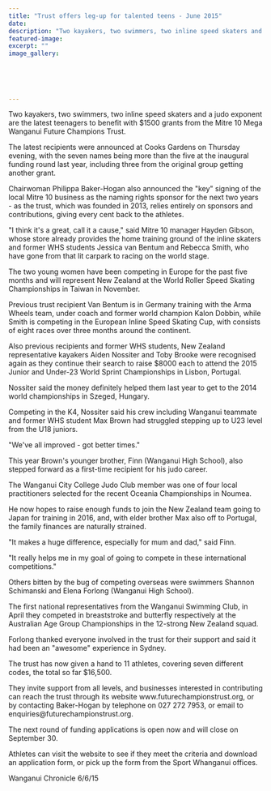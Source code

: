 ```yaml
---
title: "Trust offers leg-up for talented teens - June 2015"
date: 
description: "Two kayakers, two swimmers, two inline speed skaters and a judo exponent are the latest teenagers to benefit with $1500 grants from the Mitre 10 Mega Wanganui Future Champions Trust, Chronicle 6/6/15."
featured-image: 
excerpt: ""
image_gallery:
    
    
    
    
    
---
```


<p><span>Two kayakers, two swimmers, two inline speed skaters and a judo exponent are the latest teenagers to benefit with $1500 grants from the Mitre 10 Mega Wanganui Future Champions Trust.</span></p>
<p>The latest recipients were announced at Cooks Gardens on Thursday evening, with the seven names being more than the five at the inaugural funding round last year, including three from the original group getting another grant.</p>
<p>Chairwoman Philippa Baker-Hogan also announced the "key" signing of the local Mitre 10 business as the naming rights sponsor for the next two years - as the trust, which was founded in 2013, relies entirely on sponsors and contributions, giving every cent back to the athletes.</p>
<p>"I think it's a great, call it a cause," said Mitre 10 manager Hayden Gibson, whose store already provides the home training ground of the inline skaters and former WHS students Jessica van Bentum and Rebecca Smith, who have gone from that lit carpark to racing on the world stage.</p>
<p>The two young women have been competing in Europe for the past five months and will represent New Zealand at the World Roller Speed Skating Championships in Taiwan in November.</p>
<p>Previous trust recipient Van Bentum is in Germany training with the Arma Wheels team, under coach and former world champion Kalon Dobbin, while Smith is competing in the European Inline Speed Skating Cup, with consists of eight races over three months around the continent.</p>
<p>Also previous recipients and former WHS students, New Zealand representative kayakers Aiden Nossiter and Toby Brooke were recognised again as they continue their search to raise $8000 each to attend the 2015 Junior and Under-23 World Sprint Championships in Lisbon, Portugal.</p>
<p>Nossiter said the money definitely helped them last year to get to the 2014 world championships in Szeged, Hungary.</p>
<p>Competing in the K4, Nossiter said his crew including Wanganui teammate and former WHS student Max Brown had struggled stepping up to U23 level from the U18 juniors.</p>
<p>"We've all improved - got better times."</p>
<p>This year Brown's younger brother, Finn (Wanganui High School), also stepped forward as a first-time recipient for his judo career.</p>
<p>The Wanganui City College Judo Club member was one of four local practitioners selected for the recent Oceania Championships in Noumea.</p>
<p>He now hopes to raise enough funds to join the New Zealand team going to Japan for training in 2016, and, with elder brother Max also off to Portugal, the family finances are naturally strained.</p>
<p>"It makes a huge difference, especially for mum and dad," said Finn.</p>
<p>"It really helps me in my goal of going to compete in these international competitions."</p>
<p>Others bitten by the bug of competing overseas were swimmers Shannon Schimanski and Elena Forlong (Wanganui High School).</p>
<p>The first national representatives from the Wanganui Swimming Club, in April they competed in breaststroke and butterfly respectively at the Australian Age Group Championships in the 12-strong New Zealand squad.</p>
<p>Forlong thanked everyone involved in the trust for their support and said it had been an "awesome" experience in Sydney.</p>
<p>The trust has now given a hand to 11 athletes, covering seven different codes, the total so far $16,500.</p>
<p>They invite support from all levels, and businesses interested in contributing can reach the trust through its website www.futurechampionstrust.org, or by contacting Baker-Hogan by telephone on 027 272 7953, or email to enquiries@futurechampionstrust.org.</p>
<p>The next round of funding applications is open now and will close on September 30.</p>
<p>Athletes can visit the website to see if they meet the criteria and download an application form, or pick up the form from the Sport Whanganui offices.</p>
<p>Wanganui Chronicle 6/6/15</p>

